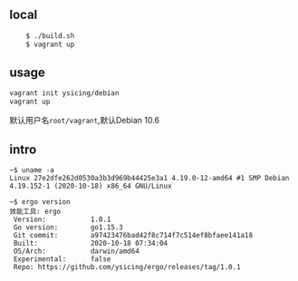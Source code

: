 ## local

```bash
    $ ./build.sh
    $ vagrant up
```

## usage

```bash
vagrant init ysicing/debian
vagrant up
```

默认用户名`root/vagrant`,默认Debian 10.6

## intro

```
~$ uname -a
Linux 27e2dfe262d0530a3b3d969b44425e3a1 4.19.0-12-amd64 #1 SMP Debian 4.19.152-1 (2020-10-18) x86_64 GNU/Linux

~$ ergo version
效能工具: ergo
 Version:           1.0.1
 Go version:        go1.15.3
 Git commit:        a97423476bad42f8c714f7c514ef8bfaee141a18
 Built:             2020-10-18 07:34:04
 OS/Arch:           darwin/amd64
 Experimental:      false
 Repo: https://github.com/ysicing/ergo/releases/tag/1.0.1
```